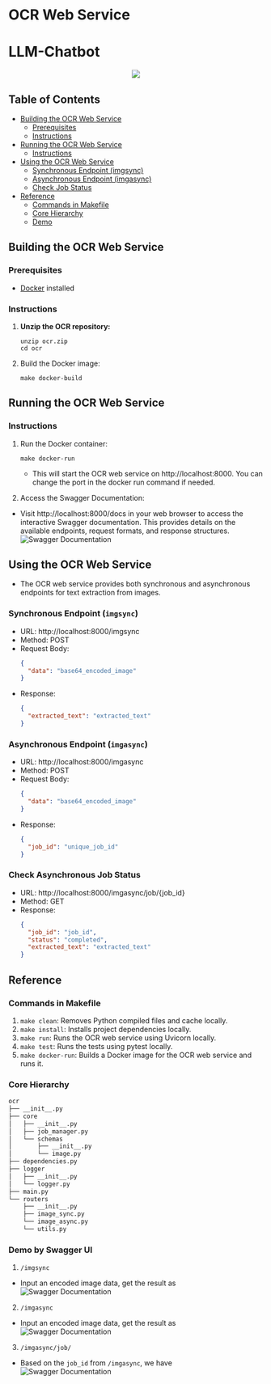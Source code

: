 # OCR Web Service
# LLM-Chatbot
<p align="center">
  <a href="https://github.com/egpivo/ocr/actions"><img src="https://github.com/egpivo/ocr/workflows/Test/badge.svg"/></a>
</p>

## Table of Contents
- [Building the OCR Web Service](#building-the-ocr-web-service)
  - [Prerequisites](#prerequisites)
  - [Instructions](#instructions)
- [Running the OCR Web Service](#running-the-ocr-web-service)
  - [Instructions](#instructions-1)
- [Using the OCR Web Service](#using-the-ocr-web-service)
  - [Synchronous Endpoint (imgsync)](#synchronous-endpoint-imgsync)
  - [Asynchronous Endpoint (imgasync)](#asynchronous-endpoint-imgasync)
  - [Check Job Status](#check-job-status)
- [Reference](#reference)
  - [Commands in Makefile](#command-in-makefile)
  - [Core Hierarchy](#core-hierarchy)
  - [Demo](#demo)

## Building the OCR Web Service
### Prerequisites
- [Docker](https://www.docker.com/) installed

### Instructions
1. **Unzip the OCR repository:**
   ```shell
   unzip ocr.zip
   cd ocr
   ```
2. Build the Docker image:
    ```shell
    make docker-build
    ```

## Running the OCR Web Service
### Instructions
1. Run the Docker container:
   ```shell
   make docker-run
   ```
   - This will start the OCR web service on http://localhost:8000. You can change the port in the docker run command if needed.

2. Access the Swagger Documentation:
- Visit http://localhost:8000/docs in your web browser to access the interactive Swagger documentation. This provides details on the available endpoints, request formats, and response structures.
![Swagger Documentation](assets/snapshot-swagger-doc.jpg)

## Using the OCR Web Service
- The OCR web service provides both synchronous and asynchronous endpoints for text extraction from images.
### Synchronous Endpoint (`imgsync`)
- URL: http://localhost:8000/imgsync
- Method: POST
- Request Body:
   ```json
   {
     "data": "base64_encoded_image"
   }
   ```
- Response:
   ```json
   {
     "extracted_text": "extracted_text"
   }
   ```

### Asynchronous Endpoint (`imgasync`)
- URL: http://localhost:8000/imgasync
- Method: POST
- Request Body:
   ```json
   {
     "data": "base64_encoded_image"
   }
   ```
- Response:
   ```json
   {
     "job_id": "unique_job_id"
   }
   ```
### Check Asynchronous Job Status
- URL: http://localhost:8000/imgasync/job/{job_id}
- Method: GET
- Response:
   ```json
   {
     "job_id": "job_id",
     "status": "completed",
     "extracted_text": "extracted_text"
   }
   ```
## Reference
### Commands in Makefile
1. `make clean`: Removes Python compiled files and cache locally.
2. `make install`: Installs project dependencies locally.
3. `make run`: Runs the OCR web service using Uvicorn locally.
4. `make test`: Runs the tests using pytest locally.
5. `make docker-run`: Builds a Docker image for the OCR web service and runs it.


### Core Hierarchy
```bash
ocr
├── __init__.py
├── core
│   ├── __init__.py
│   ├── job_manager.py
│   └── schemas
│       ├── __init__.py
│       └── image.py
├── dependencies.py
├── logger
│   ├── __init__.py
│   └── logger.py
├── main.py
└── routers
    ├── __init__.py
    ├── image_sync.py
    └── image_async.py
    └── utils.py
```

### Demo by Swagger UI
1. `/imgsync`
- Input an encoded image data, get the result as
![Swagger Documentation](assets/imgsync.jpg)

2. `/imgasync`
- Input an encoded image data, get the result as
![Swagger Documentation](assets/imgsync.jpg)

3. `/imgasync/job/`
- Based on the `job_id` from `/imgasync`, we have
![Swagger Documentation](assets/get-jobid.jpg)
